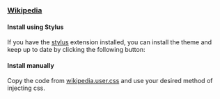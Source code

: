 ### [Wikipedia](https://www.wikipedia.com)

#### Install using Stylus

If you have the [stylus](https://add0n.com/stylus.html) extension installed, you can install the theme and keep up to date by clicking the following button:

#### Install manually

Copy the code from [wikipedia.user.css](https://github.com/dracula/foobar/archive/master.zip) and use your desired method of injecting css.

<!-- #### Activating theme !-->